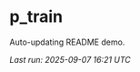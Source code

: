 # p_train

Auto-updating README demo.

<!--START_SECTION:status-->
_Last run: 2025-09-07 16:21 UTC_
<!--END_SECTION:status-->







































































































































































































































































































































































































































